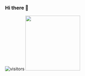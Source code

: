 ### Hi there 👋
![visitors](https://visitor-badge.glitch.me/badge?page_id=adityabilawar.NodeMailer-Dialogflow-Fulfillment-code)
<img height="180em" src="https://github-readme-stats.vercel.app/api?username=adityabilawar&show_icons=true&hide_border=true&&count_private=true&include_all_commits=true" />
<!-- ![visitors](https://visitor-badge.glitch.me/badge?page_id=adityabilawar.NodeMailer-Dialogflow-Fulfillment-code}) -->
<!--
**adityabilawar/adityabilawar** is a ✨ _special_ ✨ repository because its `README.md` (this file) appears on your GitHub profile.
![visitors](https://visitor-badge.glitch.me/badge?page_id=page.id)

<img height="180em" src="https://github-readme-stats.vercel.app/api?username=Gapur&show_icons=true&hide_border=true&&count_private=true&include_all_commits=true" />
Here are some ideas to get you started:

- 🌱 I’m currently learning AI/ML and full stack web development
- 👯 I’m looking to collaborate on sophisticated projects for possible hackathons 
- 📫 How to reach me: Email me @ adityabilawar@gmail.com
- 😄 Pronouns: He/Him
- ⚡ Fun fact: I like to play video games :)
-->


